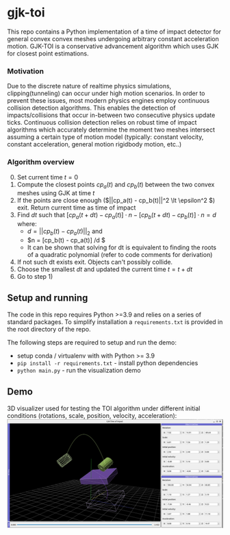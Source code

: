 # gjk-toi

This repo contains a Python implementation of a time of impact detector for general convex convex meshes undergoing arbitrary constant acceleration motion. GJK-TOI is a conservative advancement algorithm which uses GJK for  closest point estimations.  

### Motivation

Due to the discrete nature of realtime physics simulations, clipping(tunneling) can occur under high motion scenarios. In order to prevent these issues, most modern physics engines employ continuous collision detection algorithms. This enables the detection of impacts/collisions that occur in-between two consecutive physics update ticks. Continuous collision detection relies on robust time of impact algorithms which accurately determine the moment two meshes intersect assuming a certain type of motion model (typically: constant velocity, constant acceleration, general motion rigidbody motion, etc..)       


### Algorithm overview 

0) Set current time $t=0$
1) Compute the closest points $cp_a(t)$ and $cp_b(t)$ between the two convex meshes using GJK at time $t$
2) If the points are close enough ($||cp_a(t) - cp_b(t)||^2 \lt \epsilon^2 $)  exit. Return current time as time of impact
3) Find $dt$ such that $[cp_a(t+dt)-cp_a(t)] \cdot n - [cp_b(t+dt)-cp_b(t)] \cdot n = d$ where:
    - $d = ||cp_b(t) - cp_a(t)||_2$ and  
    - $n = [cp_b(t) - cp_a(t)] /d $
    - It can be shown that solving for dt is equivalent to finding the roots of a quadratic polynomial (refer to code comments for derivation) 
4) If not such dt exists exit. Objects can't possibly collide. 
5) Choose the smallest $dt$ and updated the current time $t = t + dt$
6) Go to step 1)

## Setup and running
The code in this repo requires Python >=3.9 and relies on a series of standard packages. To simplify installation a `requirements.txt` is provided in the root directory of the repo.  

The following steps are required to setup and run the demo: 
- setup conda / virtualenv with with Python >= 3.9 
- `pip install -r requirements.txt` - install python dependencies 
- `python main.py` - run the visualization demo 


## Demo
3D visualizer used for testing the TOI algorithm under different initial conditions (rotations, scale, position, velocity, acceleration): 
![](https://github.com/ConstantinNicula/gjk-toi/blob/main/extras/demo_imgs/demo.png)

